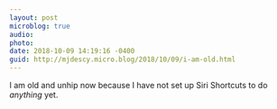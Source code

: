 ```yaml
---
layout: post
microblog: true
audio: 
photo: 
date: 2018-10-09 14:19:16 -0400
guid: http://mjdescy.micro.blog/2018/10/09/i-am-old.html
---
```

I am old and unhip now because I have not set up Siri Shortcuts to do _anything_ yet.
